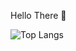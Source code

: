 Hello There 👋

 ![Top Langs](https://github-readme-stats.vercel.app/api/top-langs/?username=Permalized&hide=javascript,css,scss,html&theme=tokyonight)

 


